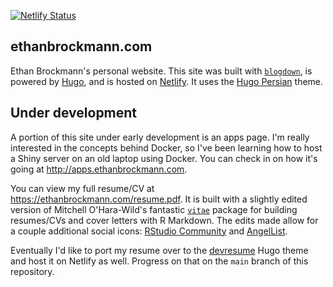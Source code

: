 [![Netlify Status](https://api.netlify.com/api/v1/badges/ffdcc14f-34d8-494d-9635-6225ca4a98a5/deploy-status)](https://app.netlify.com/sites/eeethb/deploys)

## ethanbrockmann.com

Ethan Brockmann's personal website. This site was built with [`blogdown`](https://github.com/rstudio/blogdown), is powered by [Hugo](https://gohugo.io), and is hosted on [Netlify](https://www.netlify.com/). It uses the [Hugo Persian](https://themes.gohugo.io/persian-hugo/) theme.

## Under development

A portion of this site under early development is an apps page. I'm really interested in the concepts behind Docker, so I've been learning how to host a Shiny server on an old laptop using Docker. You can check in on how it's going at http://apps.ethanbrockmann.com.

You can view my full resume/CV at https://ethanbrockmann.com/resume.pdf. It is built with a slightly edited version of Mitchell O'Hara-Wild's fantastic [`vitae`](https://github.com/mitchelloharawild/vitae) package for building resumes/CVs and cover letters with R Markdown. The edits made allow for a couple additional social icons: [RStudio Community](https://community.rstudio.com/u/EeethB) and [AngelList](https://angel.co/u/ethan-brockmann).

Eventually I'd like to port my resume over to the [devresume](https://themes.gohugo.io/hugo-devresume-theme/) Hugo theme and host it on Netlify as well. Progress on that on the `main` branch of this repository.
